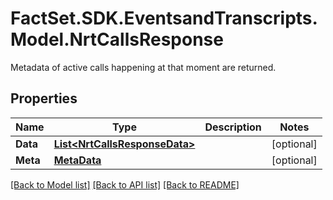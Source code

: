 # FactSet.SDK.EventsandTranscripts.Model.NrtCallsResponse
   Metadata of active calls happening at that moment are returned. 

## Properties

Name | Type | Description | Notes
------------ | ------------- | ------------- | -------------
**Data** | [**List&lt;NrtCallsResponseData&gt;**](NrtCallsResponseData.md) |  | [optional] 
**Meta** | [**MetaData**](MetaData.md) |  | [optional] 

[[Back to Model list]](../README.md#documentation-for-models) [[Back to API list]](../README.md#documentation-for-api-endpoints) [[Back to README]](../README.md)

